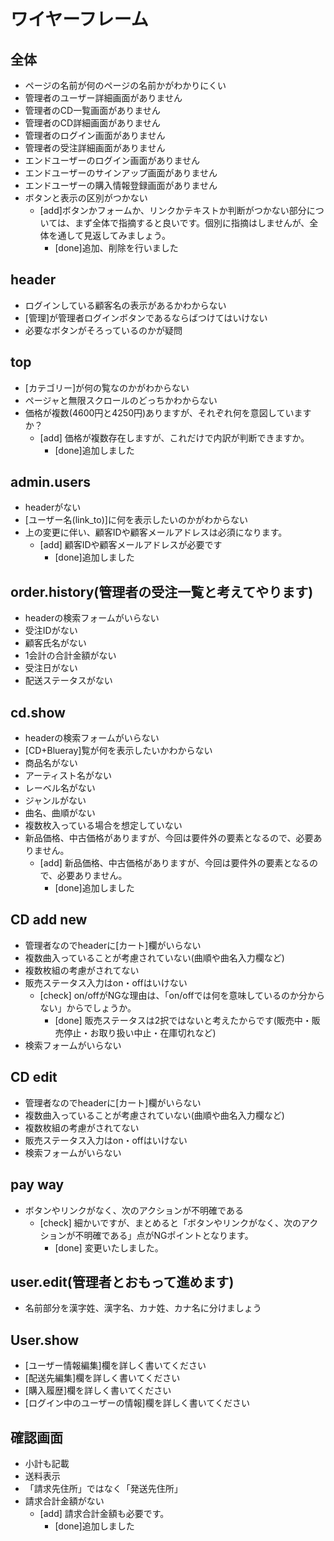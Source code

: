 # ワイヤーフレーム
## 全体
- ページの名前が何のページの名前かがわかりにくい
- 管理者のユーザー詳細画面がありません
- 管理者のCD一覧画面がありません
- 管理者のCD詳細画面がありません
- 管理者のログイン画面がありません
- 管理者の受注詳細画面がありません
- エンドユーザーのログイン画面がありません
- エンドユーザーのサインアップ画面がありません
- エンドユーザーの購入情報登録画面がありません
- ボタンと表示の区別がつかない
  - [add]ボタンかフォームか、リンクかテキストか判断がつかない部分については、まず全体で指摘すると良いです。個別に指摘はしませんが、全体を通して見返してみましょう。
    - [done]追加、削除を行いました

## header
- ログインしている顧客名の表示があるかわからない
- [管理]が管理者ログインボタンであるならばつけてはいけない
- 必要なボタンがそろっているのかが疑問

## top
- [カテゴリー]が何の覧なのかがわからない
- ページャと無限スクロールのどっちかわからない
- 価格が複数(4600円と4250円)ありますが、それぞれ何を意図していますか？
  - [add] 価格が複数存在しますが、これだけで内訳が判断できますか。
    - [done]追加しました

## admin.users
- headerがない
- [ユーザー名(link_to)]に何を表示したいのかがわからない
- 上の変更に伴い、顧客IDや顧客メールアドレスは必須になります。
  - [add] 顧客IDや顧客メールアドレスが必要です
    - [done]追加しました

## order.history(管理者の受注一覧と考えてやります)
- headerの検索フォームがいらない
- 受注IDがない
- 顧客氏名がない
- 1会計の合計金額がない
- 受注日がない
- 配送ステータスがない

## cd.show
- headerの検索フォームがいらない
- [CD+Blueray]覧が何を表示したいかわからない
- 商品名がない
- アーティスト名がない
- レーベル名がない
- ジャンルがない
- 曲名、曲順がない
- 複数枚入っている場合を想定していない
- 新品価格、中古価格がありますが、今回は要件外の要素となるので、必要ありません。
  - [add] 新品価格、中古価格がありますが、今回は要件外の要素となるので、必要ありません。
    - [done]追加しました

## CD add new
- 管理者なのでheaderに[カート]欄がいらない
- 複数曲入っていることが考慮されていない(曲順や曲名入力欄など)
- 複数枚組の考慮がされてない
- 販売ステータス入力はon・offはいけない
  - [check] on/offがNGな理由は、「on/offでは何を意味しているのか分からない」からでしょうか。
    - [done] 販売ステータスは2択ではないと考えたからです(販売中・販売停止・お取り扱い中止・在庫切れなど)
- 検索フォームがいらない

## CD edit
- 管理者なのでheaderに[カート]欄がいらない
- 複数曲入っていることが考慮されていない(曲順や曲名入力欄など)
- 複数枚組の考慮がされてない
- 販売ステータス入力はon・offはいけない
- 検索フォームがいらない

## pay way
- ボタンやリンクがなく、次のアクションが不明確である
  - [check] 細かいですが、まとめると「ボタンやリンクがなく、次のアクションが不明確である」点がNGポイントとなります。
    - [done] 変更いたしました。

## user.edit(管理者とおもって進めます)
- 名前部分を漢字姓、漢字名、カナ姓、カナ名に分けましょう

## User.show
- [ユーザー情報編集]欄を詳しく書いてください
- [配送先編集]欄を詳しく書いてください
- [購入履歴]欄を詳しく書いてください
- [ログイン中のユーザーの情報]欄を詳しく書いてください

## 確認画面
- 小計も記載
- 送料表示
- 「請求先住所」ではなく「発送先住所」
- 請求合計金額がない
  - [add] 請求合計金額も必要です。
    - [done]追加しました
